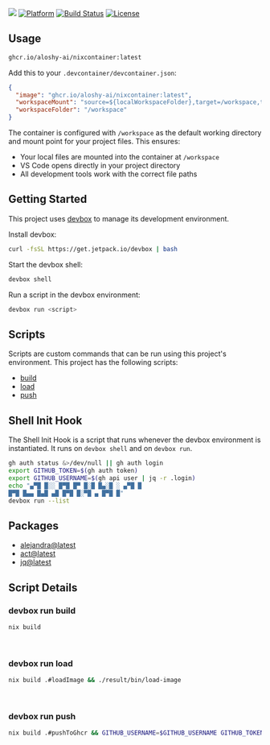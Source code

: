 [![](https://img.shields.io/badge/aloshy.🅰🅸-000000.svg?style=for-the-badge)](https://aloshy.ai)
[![Platform](https://img.shields.io/badge/PLATFORM-DOCKER-2496ED.svg?style=for-the-badge&logo=docker)](https://github.com/aloshy-ai/nixcontainer)
[![Build Status](https://img.shields.io/badge/BUILD-PASSING-success.svg?style=for-the-badge&logo=github)](https://github.com/aloshy-ai/nixcontainer/actions)
[![License](https://img.shields.io/badge/LICENSE-MIT-yellow.svg?style=for-the-badge)](https://opensource.org/licenses/MIT)

## Usage

```sh
ghcr.io/aloshy-ai/nixcontainer:latest
```

Add this to your `.devcontainer/devcontainer.json`:

```json
{
  "image": "ghcr.io/aloshy-ai/nixcontainer:latest",
  "workspaceMount": "source=${localWorkspaceFolder},target=/workspace,type=bind,consistency=cached",
  "workspaceFolder": "/workspace"
}
```

The container is configured with `/workspace` as the default working directory and mount point for your project files. This ensures:
- Your local files are mounted into the container at `/workspace`
- VS Code opens directly in your project directory
- All development tools work with the correct file paths

<!-- gen-readme start - generated by https://github.com/jetify-com/devbox/ -->
## Getting Started
This project uses [devbox](https://github.com/jetify-com/devbox) to manage its development environment.

Install devbox:
```sh
curl -fsSL https://get.jetpack.io/devbox | bash
```

Start the devbox shell:
```sh 
devbox shell
```

Run a script in the devbox environment:
```sh
devbox run <script>
```
## Scripts
Scripts are custom commands that can be run using this project's environment. This project has the following scripts:

* [build](#devbox-run-build)
* [load](#devbox-run-load)
* [push](#devbox-run-push)

## Shell Init Hook
The Shell Init Hook is a script that runs whenever the devbox environment is instantiated. It runs 
on `devbox shell` and on `devbox run`.
```sh
gh auth status &>/dev/null || gh auth login
export GITHUB_TOKEN=$(gh auth token)
export GITHUB_USERNAME=$(gh api user | jq -r .login)
echo "▄▀█ █░░ █▀█ █▀ █░█ █▄░█ ░ ▄▀█ █
█▀█ █▄▄ █▄█ ▄█ █▀█ █░▀█ ▄ █▀█ █"
devbox run --list
```

## Packages

* [alejandra@latest](https://www.nixhub.io/packages/alejandra)
* [act@latest](https://www.nixhub.io/packages/act)
* [jq@latest](https://www.nixhub.io/packages/jq)

## Script Details

### devbox run build
```sh
nix build
```
&ensp;

### devbox run load
```sh
nix build .#loadImage && ./result/bin/load-image
```
&ensp;

### devbox run push
```sh
nix build .#pushToGhcr && GITHUB_USERNAME=$GITHUB_USERNAME GITHUB_TOKEN=$GITHUB_TOKEN ./result/bin/push-to-ghcr
```
&ensp;



<!-- gen-readme end -->
